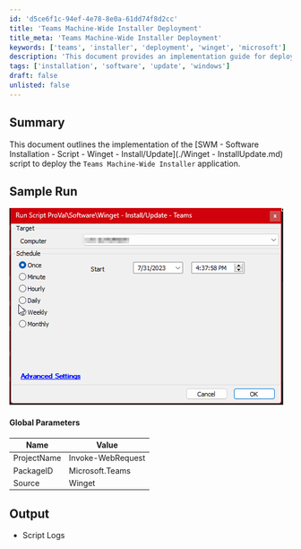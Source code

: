 ```yaml
---
id: 'd5ce6f1c-94ef-4e78-8e0a-61dd74f8d2cc'
title: 'Teams Machine-Wide Installer Deployment'
title_meta: 'Teams Machine-Wide Installer Deployment'
keywords: ['teams', 'installer', 'deployment', 'winget', 'microsoft']
description: 'This document provides an implementation guide for deploying the Teams Machine-Wide Installer application using a script based on the SWM - Software Installation - Script - Winget. It includes parameters, sample runs, and output logs for effective deployment.'
tags: ['installation', 'software', 'update', 'windows']
draft: false
unlisted: false
---
```


## Summary

This document outlines the implementation of the [SWM - Software Installation - Script - Winget - Install/Update](./Winget - InstallUpdate.md) script to deploy the `Teams Machine-Wide Installer` application.

## Sample Run

![Sample Run](../../../static/img/Winget---InstallUpdate---Teams/image_1.png)

#### Global Parameters

| Name        | Value               |
|-------------|---------------------|
| ProjectName | Invoke-WebRequest    |
| PackageID   | Microsoft.Teams      |
| Source      | Winget               |

## Output

- Script Logs


